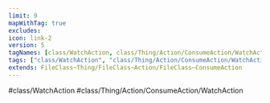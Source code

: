 ```yaml
---
limit: 9
mapWithTag: true
excludes:
icon: link-2
version: 5
tagNames: [class/WatchAction, class/Thing/Action/ConsumeAction/WatchAction, schema-org/WatchAction]
tags: ["class/WatchAction", "class/Thing/Action/ConsumeAction/WatchAction"]
extends: FileClass~Thing/FileClass~Action/FileClass~ConsumeAction
---
```


#class/WatchAction
#class/Thing/Action/ConsumeAction/WatchAction

